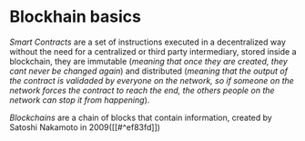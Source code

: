 <h1>Blockhain basics</h1>


<p> <i>Smart Contracts</i> are a set of instructions executed in a decentralized way without the need for a centralized or third party intermediary, stored inside a blockchain, they are immutable (<i>meaning that once they are created, they cant never be changed again</i>) and distributed (<i>meaning that the output of the contract is validaded by everyone on the network, so if someone on the network forces the contract to reach the end, the others people on the network can stop it from happening</i>). </p>


<p> <i>Blockchains</i> are a chain of blocks that contain information, created by Satoshi Nakamoto in 2009([[#^ef83fd]]) </p>









